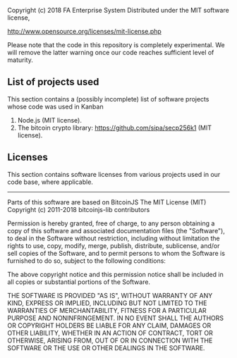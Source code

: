 Copyright (c) 2018 FA Enterprise System
Distributed under the MIT software license,

http://www.opensource.org/licenses/mit-license.php


Please note that the code in this repository is completely experimental.
We will remove the latter warning once our code reaches sufficient level of maturity.

## List of projects used

This section contains a (possibly incomplete) list of software projects whose code was used in Kanban

1. Node.js (MIT license).
2. The bitcoin crypto library: https://github.com/sipa/secp256k1 (MIT license).


## Licenses
This section contains software licenses from various projects used in our code base, where applicable. 

*******************************************************

Parts of this software are based on BitcoinJS
The MIT License (MIT)
Copyright (c) 2011-2018 bitcoinjs-lib contributors

Permission is hereby granted, free of charge, to any person obtaining a copy
of this software and associated documentation files (the "Software"), to deal
in the Software without restriction, including without limitation the rights
to use, copy, modify, merge, publish, distribute, sublicense, and/or sell
copies of the Software, and to permit persons to whom the Software is
furnished to do so, subject to the following conditions:

The above copyright notice and this permission notice shall be included in all
copies or substantial portions of the Software.

THE SOFTWARE IS PROVIDED "AS IS", WITHOUT WARRANTY OF ANY KIND, EXPRESS OR
IMPLIED, INCLUDING BUT NOT LIMITED TO THE WARRANTIES OF MERCHANTABILITY,
FITNESS FOR A PARTICULAR PURPOSE AND NONINFRINGEMENT. IN NO EVENT SHALL THE
AUTHORS OR COPYRIGHT HOLDERS BE LIABLE FOR ANY CLAIM, DAMAGES OR OTHER
LIABILITY, WHETHER IN AN ACTION OF CONTRACT, TORT OR OTHERWISE, ARISING FROM,
OUT OF OR IN CONNECTION WITH THE SOFTWARE OR THE USE OR OTHER DEALINGS IN THE
SOFTWARE.
